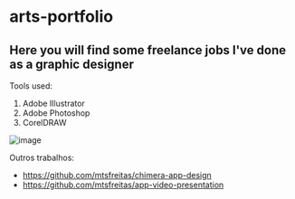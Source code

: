# arts-portfolio

## Here you will find some freelance jobs I've done as a graphic designer

Tools used:

1. Adobe Illustrator
2. Adobe Photoshop
3. CorelDRAW

![image](https://github.com/mtsfreitas/arts-portfolio/assets/21324690/8e9283f1-47c0-430a-b568-2998648fd3a1)

Outros trabalhos: 
* https://github.com/mtsfreitas/chimera-app-design
* https://github.com/mtsfreitas/app-video-presentation
